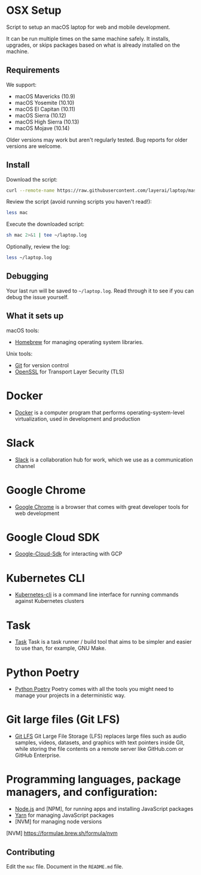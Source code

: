 OSX Setup
======

Script to setup an macOS laptop for web and mobile development.

It can be run multiple times on the same machine safely.
It installs, upgrades, or skips packages
based on what is already installed on the machine.

Requirements
------------

We support:

* macOS Mavericks (10.9)
* macOS Yosemite (10.10)
* macOS El Capitan (10.11)
* macOS Sierra (10.12)
* macOS High Sierra (10.13)
* macOS Mojave (10.14)

Older versions may work but aren't regularly tested.
Bug reports for older versions are welcome.

Install
-------

Download the script:

```sh
curl --remote-name https://raw.githubusercontent.com/layerai/laptop/master/mac
```

Review the script (avoid running scripts you haven't read!):

```sh
less mac
```

Execute the downloaded script:

```sh
sh mac 2>&1 | tee ~/laptop.log
```

Optionally, review the log:

```sh
less ~/laptop.log
```

Debugging
---------

Your last run will be saved to `~/laptop.log`.
Read through it to see if you can debug the issue yourself.

What it sets up
---------------

macOS tools:

* [Homebrew] for managing operating system libraries.

[Homebrew]: http://brew.sh/

Unix tools:
* [Git] for version control
* [OpenSSL] for Transport Layer Security (TLS)

[Git]: https://git-scm.com/
[OpenSSL]: https://www.openssl.org/

# Docker
* [Docker] is a computer program that performs operating-system-level virtualization, used in development and production

[Docker]: https://docs.docker.com/engine/docker-overview/

# Slack
* [Slack] is a collaboration hub for work, which we use as a communication channel

[Slack]: https://slack.com/

# Google Chrome
* [Google Chrome] is a browser that comes with great developer tools for web development

[Google Chrome]: https://www.google.com/chrome/

# Google Cloud SDK
* [Google-Cloud-Sdk] for interacting with GCP

[Google-Cloud-Sdk]: https://cloud.google.com/sdk/docs/quickstart-macos

# Kubernetes CLI
* [Kubernetes-cli] is a command line interface for running commands against Kubernetes clusters

[Kubernetes-cli]: https://kubernetes.io/docs/reference/kubectl/overview/

# Task
* [Task] Task is a task runner / build tool that aims to be simpler and easier to use than, for example, GNU Make.

[Task]: https://taskfile.dev/

# Python Poetry
* [Python Poetry] Poetry comes with all the tools you might need to manage your projects in a deterministic way.

[Python Poetry]: https://python-poetry.org/

# Git large files (Git LFS)
* [Git LFS] Git Large File Storage (LFS) replaces large files such as audio samples, videos, datasets, and graphics with text pointers inside Git, while storing the file contents on a remote server like GitHub.com or GitHub Enterprise.

[Git LFS]: https://python-poetry.org/

# Programming languages, package managers, and configuration:
* [Node.js] and [NPM], for running apps and installing JavaScript packages
* [Yarn] for managing JavaScript packages
* [NVM] for managing node versions

[Node.js]: http://nodejs.org/
[Yarn]: https://yarnpkg.com/en/
[NVM] https://formulae.brew.sh/formula/nvm

Contributing
------------

Edit the `mac` file.
Document in the `README.md` file.
